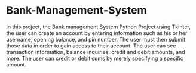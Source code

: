 # Bank-Management-System
In this project, the Bank management System Python Project using Tkinter, the user can create an account by entering information such as his or her username, opening balance, and pin number. The user must then submit those data in order to gain access to their account. The user can see transaction information, balance inquiries, credit and debit amounts, and more. The user can credit or debit sums by merely specifying a specific amount. 
